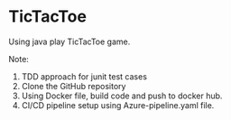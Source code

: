 # TicTacToe

Using java play TicTacToe game.

Note:
1. TDD approach for junit test cases
2. Clone the GitHub repository
3. Using Docker file, build code and push to docker hub.
4. CI/CD pipeline setup using Azure-pipeline.yaml file.
